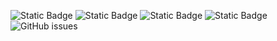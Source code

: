 ![Static Badge](https://img.shields.io/badge/blacklists-60-000000) ![Static Badge](https://img.shields.io/badge/blacklisted-3002359-cc0000) ![Static Badge](https://img.shields.io/badge/whitelisted-2242-00CC00) ![Static Badge](https://img.shields.io/badge/streaming_blacklist-28106-000000) ![GitHub issues](https://img.shields.io/github/issues/fabriziosalmi/blacklists)
